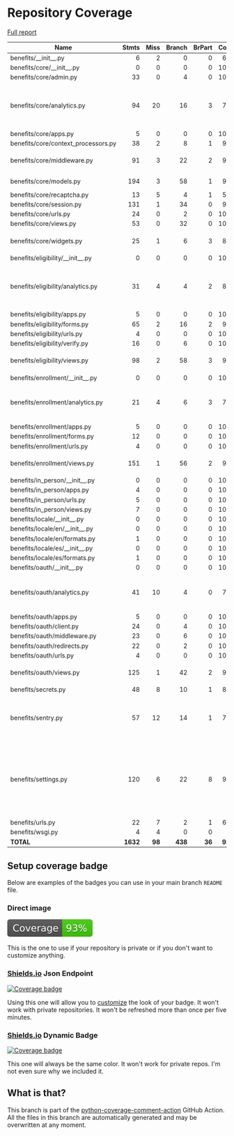 # Repository Coverage

[Full report](https://htmlpreview.github.io/?https://github.com/cal-itp/benefits/blob/python-coverage-comment-action-data/htmlcov/index.html)

| Name                                 |    Stmts |     Miss |   Branch |   BrPart |   Cover |   Missing |
|------------------------------------- | -------: | -------: | -------: | -------: | ------: | --------: |
| benefits/\_\_init\_\_.py             |        6 |        2 |        0 |        0 |     67% |       5-7 |
| benefits/core/\_\_init\_\_.py        |        0 |        0 |        0 |        0 |    100% |           |
| benefits/core/admin.py               |       33 |        0 |        4 |        0 |    100% |           |
| benefits/core/analytics.py           |       94 |       20 |       16 |        3 |     70% |125-127, 132, 138-160, 171 |
| benefits/core/apps.py                |        5 |        0 |        0 |        0 |    100% |           |
| benefits/core/context\_processors.py |       38 |        2 |        8 |        1 |     93% |    69, 94 |
| benefits/core/middleware.py          |       91 |        3 |       22 |        2 |     96% |58-59, 78->83, 146 |
| benefits/core/models.py              |      194 |        3 |       58 |        1 |     98% |73-74, 228 |
| benefits/core/recaptcha.py           |       13 |        5 |        4 |        1 |     53% |     26-32 |
| benefits/core/session.py             |      131 |        1 |       34 |        0 |     99% |        51 |
| benefits/core/urls.py                |       24 |        0 |        2 |        0 |    100% |           |
| benefits/core/views.py               |       53 |        0 |       32 |        0 |    100% |           |
| benefits/core/widgets.py             |       25 |        1 |        6 |        3 |     87% |17, 18->exit, 40->43 |
| benefits/eligibility/\_\_init\_\_.py |        0 |        0 |        0 |        0 |    100% |           |
| benefits/eligibility/analytics.py    |       31 |        4 |        4 |        2 |     83% |24, 40->42, 42->exit, 48, 58, 63 |
| benefits/eligibility/apps.py         |        5 |        0 |        0 |        0 |    100% |           |
| benefits/eligibility/forms.py        |       65 |        2 |       16 |        2 |     95% |   41, 141 |
| benefits/eligibility/urls.py         |        4 |        0 |        0 |        0 |    100% |           |
| benefits/eligibility/verify.py       |       16 |        0 |        6 |        0 |    100% |           |
| benefits/eligibility/views.py        |       98 |        2 |       58 |        3 |     97% |40, 63, 120->exit |
| benefits/enrollment/\_\_init\_\_.py  |        0 |        0 |        0 |        0 |    100% |           |
| benefits/enrollment/analytics.py     |       21 |        4 |        6 |        3 |     74% |13->15, 16, 24->exit, 35, 40, 45 |
| benefits/enrollment/apps.py          |        5 |        0 |        0 |        0 |    100% |           |
| benefits/enrollment/forms.py         |       12 |        0 |        0 |        0 |    100% |           |
| benefits/enrollment/urls.py          |        4 |        0 |        0 |        0 |    100% |           |
| benefits/enrollment/views.py         |      151 |        1 |       56 |        2 |     99% |213->212, 251 |
| benefits/in\_person/\_\_init\_\_.py  |        0 |        0 |        0 |        0 |    100% |           |
| benefits/in\_person/apps.py          |        4 |        0 |        0 |        0 |    100% |           |
| benefits/in\_person/urls.py          |        5 |        0 |        0 |        0 |    100% |           |
| benefits/in\_person/views.py         |        7 |        0 |        0 |        0 |    100% |           |
| benefits/locale/\_\_init\_\_.py      |        0 |        0 |        0 |        0 |    100% |           |
| benefits/locale/en/\_\_init\_\_.py   |        0 |        0 |        0 |        0 |    100% |           |
| benefits/locale/en/formats.py        |        1 |        0 |        0 |        0 |    100% |           |
| benefits/locale/es/\_\_init\_\_.py   |        0 |        0 |        0 |        0 |    100% |           |
| benefits/locale/es/formats.py        |        1 |        0 |        0 |        0 |    100% |           |
| benefits/oauth/\_\_init\_\_.py       |        0 |        0 |        0 |        0 |    100% |           |
| benefits/oauth/analytics.py          |       41 |       10 |        4 |        0 |     78% |30, 37, 53, 60-61, 71, 76, 81, 86, 91 |
| benefits/oauth/apps.py               |        5 |        0 |        0 |        0 |    100% |           |
| benefits/oauth/client.py             |       24 |        0 |        4 |        0 |    100% |           |
| benefits/oauth/middleware.py         |       23 |        0 |        6 |        0 |    100% |           |
| benefits/oauth/redirects.py          |       22 |        0 |        2 |        0 |    100% |           |
| benefits/oauth/urls.py               |        4 |        0 |        0 |        0 |    100% |           |
| benefits/oauth/views.py              |      125 |        1 |       42 |        2 |     98% |136->151, 179 |
| benefits/secrets.py                  |       48 |        8 |       10 |        1 |     81% |     90-99 |
| benefits/sentry.py                   |       57 |       12 |       14 |        1 |     79% |19, 24-25, 30, 34-35, 63-64, 87-108 |
| benefits/settings.py                 |      120 |        6 |       22 |        8 |     90% |94, 115->120, 131->134, 149, 303, 305, 320, 332 |
| benefits/urls.py                     |       22 |        7 |        2 |        1 |     67% |     35-49 |
| benefits/wsgi.py                     |        4 |        4 |        0 |        0 |      0% |     10-17 |
|                            **TOTAL** | **1632** |   **98** |  **438** |   **36** | **93%** |           |


## Setup coverage badge

Below are examples of the badges you can use in your main branch `README` file.

### Direct image

[![Coverage badge](https://raw.githubusercontent.com/cal-itp/benefits/python-coverage-comment-action-data/badge.svg)](https://htmlpreview.github.io/?https://github.com/cal-itp/benefits/blob/python-coverage-comment-action-data/htmlcov/index.html)

This is the one to use if your repository is private or if you don't want to customize anything.

### [Shields.io](https://shields.io) Json Endpoint

[![Coverage badge](https://img.shields.io/endpoint?url=https://raw.githubusercontent.com/cal-itp/benefits/python-coverage-comment-action-data/endpoint.json)](https://htmlpreview.github.io/?https://github.com/cal-itp/benefits/blob/python-coverage-comment-action-data/htmlcov/index.html)

Using this one will allow you to [customize](https://shields.io/endpoint) the look of your badge.
It won't work with private repositories. It won't be refreshed more than once per five minutes.

### [Shields.io](https://shields.io) Dynamic Badge

[![Coverage badge](https://img.shields.io/badge/dynamic/json?color=brightgreen&label=coverage&query=%24.message&url=https%3A%2F%2Fraw.githubusercontent.com%2Fcal-itp%2Fbenefits%2Fpython-coverage-comment-action-data%2Fendpoint.json)](https://htmlpreview.github.io/?https://github.com/cal-itp/benefits/blob/python-coverage-comment-action-data/htmlcov/index.html)

This one will always be the same color. It won't work for private repos. I'm not even sure why we included it.

## What is that?

This branch is part of the
[python-coverage-comment-action](https://github.com/marketplace/actions/python-coverage-comment)
GitHub Action. All the files in this branch are automatically generated and may be
overwritten at any moment.